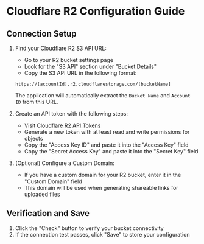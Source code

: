# Cloudflare R2 Configuration Guide

## Connection Setup

1. Find your Cloudflare R2 S3 API URL:
   - Go to your R2 bucket settings page
   - Look for the "S3 API" section under "Bucket Details"
   - Copy the S3 API URL in the following format:
   ```
   https://[accountId].r2.cloudflarestorage.com/[bucketName]
   ```
   The application will automatically extract the `Bucket Name` and `Account ID` from this URL.

2. Create an API token with the following steps:
   - Visit [Cloudflare R2 API Tokens](https://dash.cloudflare.com/?to=/:account/r2/api-tokens)
   - Generate a new token with at least read and write permissions for objects
   - Copy the "Access Key ID" and paste it into the "Access Key" field
   - Copy the "Secret Access Key" and paste it into the "Secret Key" field

3. (Optional) Configure a Custom Domain:
   - If you have a custom domain for your R2 bucket, enter it in the "Custom Domain" field
   - This domain will be used when generating shareable links for uploaded files

## Verification and Save

1. Click the "Check" button to verify your bucket connectivity
2. If the connection test passes, click "Save" to store your configuration
